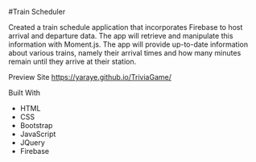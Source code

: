 
#Train Scheduler

Created a train schedule application that incorporates Firebase to host arrival and departure data. The app will retrieve and manipulate this information with Moment.js. The app will provide up-to-date information about various trains, namely their arrival times and how many minutes remain until they arrive at their station.


Preview Site
https://yaraye.github.io/TriviaGame/

Built With

* HTML
* CSS
* Bootstrap
* JavaScript
* JQuery
* Firebase
